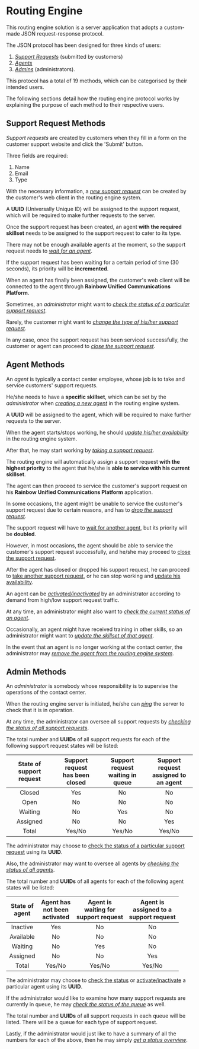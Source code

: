 # Routing Engine

This routing engine solution is a server application that adopts a custom-made JSON request-response protocol.

The JSON protocol has been designed for three kinds of users:

  1. [*Support Requests*](#support-request-methods) (submitted by customers)
  2. [*Agents*](#agent-methods)
  3. [*Admins*](#admin-methods) (administrators). 

This protocol has a total of 19 methods, which can be categorised by their intended users.

The following sections detail how the routing engine protocol works by explaining the purpose of each method to their respective users.

## Support Request Methods

*Support requests* are created by customers when they fill in a form on the customer support website and click the 'Submit' button.

Three fields are required:

  1. Name
  2. Email
  3. Type

With the necessary information, a [*new support request*][new_support_request] can be created by the customer's web client in the routing engine system.

A **UUID** (Universally Unique ID) will be assigned to the support request, which will be required to make further requests to the server.

Once the support request has been created, an agent **with the required skillset** needs to be assigned to the support request to cater to its type.

There may not be enough available agents at the moment, so the support request needs to [*wait for an agent*][wait_for_agent].

If the support request has been waiting for a certain period of time (30 seconds), its priority will be **incremented**.

When an agent has finally been assigned, the customer's web client will be connected to the agent through **Rainbow Unified Communications Platform**.

Sometimes, an *administrator* might want to [*check the status of a particular support request*][check_support_request].

Rarely, the customer might want to [*change the type of his/her support request*][change_support_request_type].

In any case, once the support request has been serviced successfully, the customer or agent can proceed to [*close the support request*][close_support_request].


[new_support_request]: https://github.com/han-keong/routingengine/blob/master/test/support_request_methods/new_support_request_tests.md
[wait_for_agent]: https://github.com/han-keong/routingengine/blob/master/test/support_request_methods/wait_for_agent_tests.md
[check_support_request]: https://github.com/han-keong/routingengine/blob/master/test/support_request_methods/check_support_request_tests.md
[change_support_request_type]: https://github.com/han-keong/routingengine/blob/master/test/support_request_methods/change_support_request_type_tests.md
[close_support_request]: https://github.com/han-keong/routingengine/blob/master/test/support_request_methods/close_support_request_tests.md

## Agent Methods

An *agent* is typically a contact center employee, whose job is to take and service customers' support requests.

He/she needs to have a **specific skillset**, which can be set by the *administrator* when [*creating a new agent*][new_agent] in the routing engine system.

A **UUID** will be assigned to the agent, which will be required to make further requests to the server.

When the agent starts/stops working, he should [*update his/her availability*][update_agent_availability] in the routing engine system.

After that, he may start working by [*taking a support request*][take_support_request].

The routing engine will automatically assign a support request **with the highest priority** to the agent that he/she is **able to service with his current skillset**.

The agent can then proceed to service the customer's support request on his **Rainbow Unified Communications Platform** application.

In some occasions, the agent might be unable to service the customer's support request due to certain reasons, and has to [*drop the support request*][drop_support_request].

The support request will have to [wait for another agent][wait_for_agent], but its priority will be **doubled**.

However, in most occasions, the agent should be able to service the customer's support request successfully, and he/she may proceed to [close the support request][close_support_request].

After the agent has closed or dropped his support request, he can proceed to [take another support request][take_support_request], or he can stop working and [update his availability][update_agent_availability].

An agent can be [*activated/inactivated*][activate_agent] by an administrator according to demand from high/low support request traffic.

At any time, an administrator might also want to [*check the current status of an agent*][check_agent].

Occasionally, an agent might have received training in other skills, so an administrator might want to [*update the skillset of that agent*][update_agent_skills].

In the event that an agent is no longer working at the contact center, the administrator may [*remove the agent from the routing engine system*][remove_agent].

[new_agent]: https://github.com/han-keong/routingengine/blob/master/test/agent_methods/new_agent_tests.md
[update_agent_availability]: https://github.com/han-keong/routingengine/blob/master/test/agent_methods/update_agent_availability_tests.md
[take_support_request]: https://github.com/han-keong/routingengine/blob/master/test/agent_methods/take_support_request_tests.md
[drop_support_request]: https://github.com/han-keong/routingengine/blob/master/test/agent_methods/drop_support_request_tests.md
[activate_agent]: https://github.com/han-keong/routingengine/blob/master/test/agent_methods/activate_agent_tests.md
[check_agent]: https://github.com/han-keong/routingengine/blob/master/test/agent_methods/check_agent_tests.md
[update_agent_skills]: https://github.com/han-keong/routingengine/blob/master/test/agent_methods/update_agent_skills_tests.md
[remove_agent]: https://github.com/han-keong/routingengine/blob/master/test/agent_methods/remove_agent_tests.md


## Admin Methods

An *administrator* is somebody whose responsibility is to supervise the operations of the contact center.

When the routing engine server is initiated, he/she can [*ping*][ping] the server to check that it is in operation.

At any time, the administrator can oversee all support requests by [*checking the status of all support requests*][get_support_request_status].

The total number and **UUIDs** of all support requests for each of the following support request states will be listed:

| State of</br>support request | Support request</br>has been</br>closed | Support request</br>waiting in</br>queue | Support request</br>assigned to</br>an agent |
| :--------------------------: | :-------------------------------------: | :--------------------------------------: | :------------------------------------------: |
| Closed                       | Yes                                     | No                                       | No                                           |
| Open                         | No                                      | No                                       | No                                           |
| Waiting                      | No                                      | Yes                                      | No                                           |
| Assigned                     | No                                      | No                                       | Yes                                          |
| Total                        | Yes/No                                  | Yes/No                                   | Yes/No                                       |

The administrator may choose to [check the status of a particular support request][check_support_request] using its **UUID**.

Also, the administrator may want to oversee all agents by [*checking the status of all agents*][get_agent_status].

The total number and **UUIDs** of all agents for each of the following agent states will be listed:

| State of</br>agent | Agent has</br>not been</br>activated | Agent is</br>waiting for</br>support request | Agent is</br>assigned to a</br>support request |
| :----------------: | :----------------------------------: | :------------------------------------------: | :--------------------------------------------: |
| Inactive           | Yes                                  | No                                           | No                                             |
| Available          | No                                   | No                                           | No                                             |
| Waiting            | No                                   | Yes                                          | No                                             |
| Assigned           | No                                   | No                                           | Yes                                            |
| Total              | Yes/No                               | Yes/No                                       | Yes/No                                         |

The administrator may choose to [check the status][check_agent] or [activate/inactivate][activate_agent] a particular agent using its **UUID**.

If the administrator would like to examine how many support requests are currently in queue, he may [*check the status of the queue*][get_queue_status] as well.

The total number and **UUIDs** of all support requests in each queue will be listed. There will be a queue for each type of support request.

Lastly, if the administrator would just like to have a summary of all the numbers for each of the above, then he may simply [*get a status overview*][get_status_overview].

[ping]: https://github.com/han-keong/routingengine/blob/master/test/admin_methods/ping_tests.md
[get_support_request_status]: https://github.com/han-keong/routingengine/blob/master/test/admin_methods/get_support_request_status_tests.md
[get_agent_status]: https://github.com/han-keong/routingengine/blob/master/test/admin_methods/get_agent_status_tests.md
[get_queue_status]: https://github.com/han-keong/routingengine/blob/master/test/admin_methods/get_queue_status_tests.md
[get_status_overview]: https://github.com/han-keong/routingengine/blob/master/test/admin_methods/get_status_overview_tests.md


